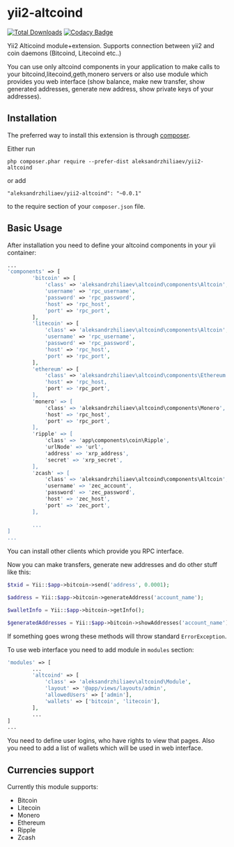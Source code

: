# yii2-altcoind
[![Total Downloads](https://poser.pugx.org/aleksandrzhiliaev/yii2-altcoind/downloads)](https://packagist.org/packages/aleksandrzhiliaev/yii2-altcoind)
[![Codacy Badge](https://api.codacy.com/project/badge/Grade/881ec73e286449b1a419db243510a648)](https://www.codacy.com/app/sassoftinc/yii2-altcoind?utm_source=github.com&amp;utm_medium=referral&amp;utm_content=aleksandrzhiliaev/yii2-altcoind&amp;utm_campaign=Badge_Grade)

Yii2 Alticoind module+extension. Supports connection between yii2 and coin daemons (Bitcoind, Litecoind etc..)

You can use only altcoind components in your application to make calls to your bitcoind,litecoind,geth,monero servers or also use module which provides you web interface (show balance, make new transfer, show generated addresses, generate new address, show private keys of your addresses).


Installation
------------

The preferred way to install this extension is through [composer](http://getcomposer.org/download/).

Either run

```
php composer.phar require --prefer-dist aleksandrzhiliaev/yii2-altcoind
```

or add

```
"aleksandrzhiliaev/yii2-altcoind": "~0.0.1"
```

to the require section of your `composer.json` file.


Basic Usage
-----------

After installation you need to define your altcoind components in your yii container:
```php
...
'components' => [
        'bitcoin' => [
            'class' => 'aleksandrzhiliaev\altcoind\components\Altcoin',
            'username' => 'rpc_username',
            'password' => 'rpc_password',
            'host' => 'rpc_host',
            'port' => 'rpc_port',
        ],
        'litecoin' => [
            'class' => 'aleksandrzhiliaev\altcoind\components\Altcoin',
            'username' => 'rpc_username',
            'password' => 'rpc_password',
            'host' => 'rpc_host',
            'port' => 'rpc_port',
        ],
        'ethereum' => [
            'class' => 'aleksandrzhiliaev\altcoind\components\Ethereum',
            'host' => 'rpc_host,
            'port' => 'rpc_port',
        ],
        'monero' => [
            'class' => 'aleksandrzhiliaev\altcoind\components\Monero',
            'host' => 'rpc_host',
            'port' => 'rpc_port',
        ],
        'ripple' => [
            'class' => 'app\components\coin\Ripple',
            'urlNode' => 'url',
            'address' => 'xrp_address',
            'secret' => 'xrp_secret',
        ],
        'zcash' => [
            'class' => 'aleksandrzhiliaev\altcoind\components\Altcoin',
            'username' => 'zec_account',
            'password' => 'zec_password',
            'host' => 'zec_host',
            'port' => 'zec_port',
        ],
    
        ...
]
...
```

You can install other clients which provide you RPC interface.

Now you can make transfers, generate new addresses and do other stuff like this:
```php
$txid = Yii::$app->bitcoin->send('address', 0.0001);

$address = Yii::$app->bitcoin->generateAddress('account_name');

$walletInfo = Yii::$app->bitcoin->getInfo();

$generatedAddresses = Yii::$app->bitcoin->showAddresses('account_name');
```

If something goes wrong these methods will throw standard `ErrorException`.


To use web interface you need to add module in `modules` section:

```php
'modules' => [
        ...
        'altcoind' => [
            'class' => 'aleksandrzhiliaev\altcoind\Module',
            'layout' => '@app/views/layouts/admin',
            'allowedUsers' => ['admin'],
            'wallets' => ['bitcoin', 'litecoin'],
        ],
        ...
]
...
```

You need to define user logins, who have rights to view that pages.
Also you need to add a list of wallets which will be used in web interface.


Currencies support
------------------
Currently this module supports: 
* Bitcoin
* Litecoin
* Monero
* Ethereum
* Ripple
* Zcash
